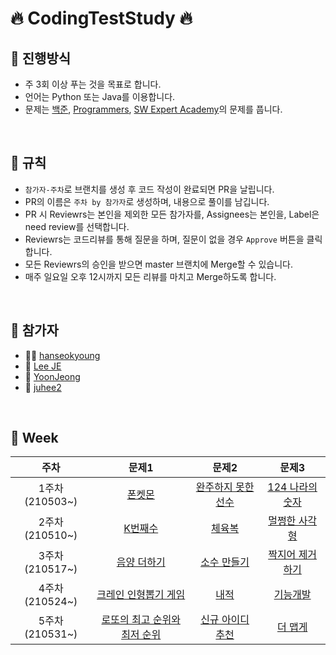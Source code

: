 # 🔥 CodingTestStudy 🔥

## 🌈 진행방식

- 주 3회 이상 푸는 것을 목표로 합니다.
- 언어는 Python 또는 Java를 이용합니다.
- 문제는 [백준](https://www.acmicpc.net/), [Programmers](https://programmers.co.kr/), [SW Expert Academy](https://swexpertacademy.com/main/main.do)의 문제를 풉니다.

<br>

## 🚀 규칙

- `참가자-주차`로 브랜치를 생성 후 코드 작성이 완료되면 PR을 날립니다.
- PR의 이름은 `주차 by 참가자`로 생성하며, 내용으로 풀이를 남깁니다.
- PR 시 Reviewrs는 본인을 제외한 모든 참가자를, Assignees는 본인을, Label은 need review를 선택합니다.
- Reviewrs는 코드리뷰를 통해 질문을 하며, 질문이 없을 경우 `Approve` 버튼을 클릭합니다.
- 모든 Reviewrs의 승인을 받으면 master 브랜치에 Merge할 수 있습니다.
- 매주 일요일 오후 12시까지 모든 리뷰를 마치고 Merge하도록 합니다.

<br>

## 🙋 참가자

- 🐕‍🦺 [hanseokyoung](https://github.com/hanseokyoung)
- 🐰 [Lee JE](https://github.com/jane096)
- 🐍 [YoonJeong](https://github.com/Yo0oN)
- 🙊 [juhee2](https://github.com/juhee2)

<br>

## 📅 Week

|주차|문제1|문제2|문제3|
|:-----:|:-----:|:-----:|:-----:|
|1주차(210503~)|[폰켓몬](https://programmers.co.kr/learn/courses/30/lessons/1845)|[완주하지 못한 선수](https://programmers.co.kr/learn/courses/30/lessons/42576)|[124 나라의 숫자](https://programmers.co.kr/learn/courses/30/lessons/12899)|
|2주차(210510~)|[K번째수](https://programmers.co.kr/learn/courses/30/lessons/42748)|[체육복](https://programmers.co.kr/learn/courses/30/lessons/42862)|[멀쩡한 사각형](https://programmers.co.kr/learn/courses/30/lessons/62048)|
|3주차(210517~)|[음양 더하기](https://programmers.co.kr/learn/courses/30/lessons/76501)|[소수 만들기](https://programmers.co.kr/learn/courses/30/lessons/12977)|[짝지어 제거하기](https://programmers.co.kr/learn/courses/30/lessons/12973)|
|4주차(210524~)|[크레인 인형뽑기 게임](https://programmers.co.kr/learn/courses/30/lessons/64061)|[내적](https://programmers.co.kr/learn/courses/30/lessons/70128)|[기능개발](https://programmers.co.kr/learn/courses/30/lessons/42586)|
|5주차(210531~)|[로또의 최고 순위와 최저 순위](https://programmers.co.kr/learn/courses/30/lessons/77484)|[신규 아이디 추천](https://programmers.co.kr/learn/courses/30/lessons/72410)|[더 맵게](https://programmers.co.kr/learn/courses/30/lessons/42626)|

